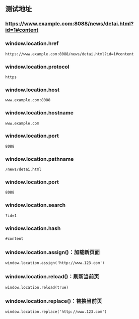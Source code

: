## 测试地址
### https://www.example.com:8088/news/detai.html?id=1#content

### window.location.href
`https://www.example.com:8088/news/detai.html?id=1#content`

### window.location.protocol 
`https`

### window.location.host
`www.example.com:8088`

### window.location.hostname
`www.example.com`

### window.location.port
`8088`

### window.location.pathname
`/news/detai.html`

### window.location.port
`8088`

### window.location.search
`?id=1`

### window.location.hash
`#content`

### window.location.assign()：加载新页面
`window.location.assign('http://www.123.com')`

### window.location.reload()：刷新当前页
`window.location.reload(true)`

### window.location.replace()：替换当前页
`window.location.replace('http://www.123.com')`
